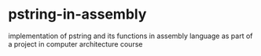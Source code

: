 # pstring-in-assembly
implementation of pstring and its functions in assembly language as part of a project in computer architecture course
